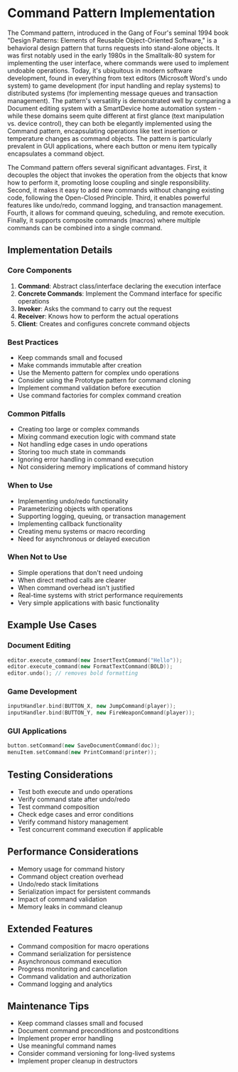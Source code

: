 # Command Pattern Implementation

The Command pattern, introduced in the Gang of Four's seminal 1994 book "Design Patterns: Elements of Reusable Object-Oriented Software," is a behavioral design pattern that turns requests into stand-alone objects. It was first notably used in the early 1980s in the Smalltalk-80 system for implementing the user interface, where commands were used to implement undoable operations. Today, it's ubiquitous in modern software development, found in everything from text editors (Microsoft Word's undo system) to game development (for input handling and replay systems) to distributed systems (for implementing message queues and transaction management). The pattern's versatility is demonstrated well by comparing a Document editing system with a SmartDevice home automation system - while these domains seem quite different at first glance (text manipulation vs. device control), they can both be elegantly implemented using the Command pattern, encapsulating operations like text insertion or temperature changes as command objects. The pattern is particularly prevalent in GUI applications, where each button or menu item typically encapsulates a command object.

The Command pattern offers several significant advantages. First, it decouples the object that invokes the operation from the objects that know how to perform it, promoting loose coupling and single responsibility. Second, it makes it easy to add new commands without changing existing code, following the Open-Closed Principle. Third, it enables powerful features like undo/redo, command logging, and transaction management. Fourth, it allows for command queuing, scheduling, and remote execution. Finally, it supports composite commands (macros) where multiple commands can be combined into a single command.

## Implementation Details

### Core Components
1. **Command**: Abstract class/interface declaring the execution interface
2. **Concrete Commands**: Implement the Command interface for specific operations
3. **Invoker**: Asks the command to carry out the request
4. **Receiver**: Knows how to perform the actual operations
5. **Client**: Creates and configures concrete command objects

### Best Practices
- Keep commands small and focused
- Make commands immutable after creation
- Use the Memento pattern for complex undo operations
- Consider using the Prototype pattern for command cloning
- Implement command validation before execution
- Use command factories for complex command creation

### Common Pitfalls
- Creating too large or complex commands
- Mixing command execution logic with command state
- Not handling edge cases in undo operations
- Storing too much state in commands
- Ignoring error handling in command execution
- Not considering memory implications of command history

### When to Use
- Implementing undo/redo functionality
- Parameterizing objects with operations
- Supporting logging, queuing, or transaction management
- Implementing callback functionality
- Creating menu systems or macro recording
- Need for asynchronous or delayed execution

### When Not to Use
- Simple operations that don't need undoing
- When direct method calls are clearer
- When command overhead isn't justified
- Real-time systems with strict performance requirements
- Very simple applications with basic functionality

## Example Use Cases

### Document Editing
```cpp
editor.execute_command(new InsertTextCommand("Hello"));
editor.execute_command(new FormatTextCommand(BOLD));
editor.undo(); // removes bold formatting
```

### Game Development
```cpp
inputHandler.bind(BUTTON_X, new JumpCommand(player));
inputHandler.bind(BUTTON_Y, new FireWeaponCommand(player));
```

### GUI Applications
```cpp
button.setCommand(new SaveDocumentCommand(doc));
menuItem.setCommand(new PrintCommand(printer));
```

## Testing Considerations
- Test both execute and undo operations
- Verify command state after undo/redo
- Test command composition
- Check edge cases and error conditions
- Verify command history management
- Test concurrent command execution if applicable

## Performance Considerations
- Memory usage for command history
- Command object creation overhead
- Undo/redo stack limitations
- Serialization impact for persistent commands
- Impact of command validation
- Memory leaks in command cleanup

## Extended Features
- Command composition for macro operations
- Command serialization for persistence
- Asynchronous command execution
- Progress monitoring and cancellation
- Command validation and authorization
- Command logging and analytics

## Maintenance Tips
- Keep command classes small and focused
- Document command preconditions and postconditions
- Implement proper error handling
- Use meaningful command names
- Consider command versioning for long-lived systems
- Implement proper cleanup in destructors
